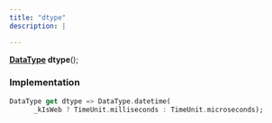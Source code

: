 ```yaml
---
title: "dtype"
description: |

---
```

<span class="dart-code"><strong>[DataType] dtype</strong>();</span>


### Implementation
```dart
DataType get dtype => DataType.datetime(
      _kIsWeb ? TimeUnit.milliseconds : TimeUnit.microseconds);
```

[DataType]: /reference/classes/datatype/